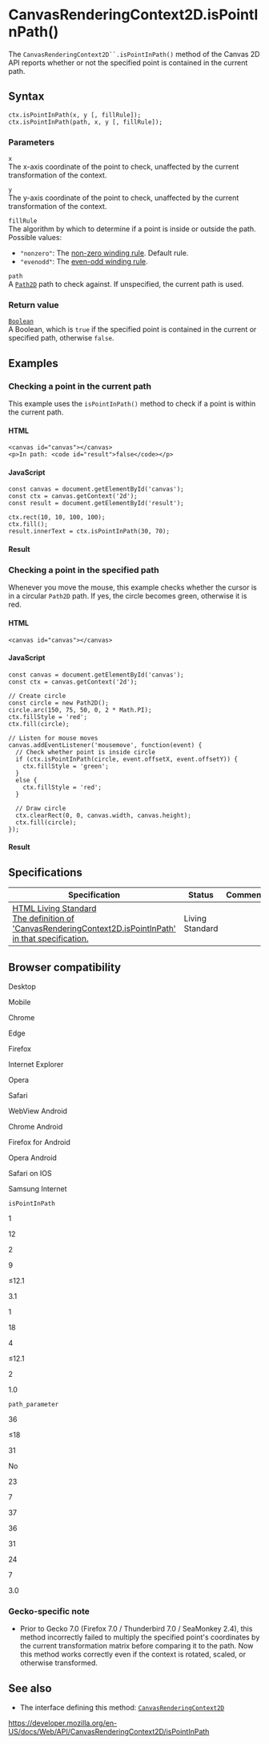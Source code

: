 # CanvasRenderingContext2D.isPointInPath()

The ` CanvasRenderingContext2D``.isPointInPath() ` method of the Canvas 2D API reports whether or not the specified point is contained in the current path.

## Syntax

    ctx.isPointInPath(x, y [, fillRule]);
    ctx.isPointInPath(path, x, y [, fillRule]);

### Parameters

`x`  
The x-axis coordinate of the point to check, unaffected by the current transformation of the context.

`y`  
The y-axis coordinate of the point to check, unaffected by the current transformation of the context.

`fillRule`  
The algorithm by which to determine if a point is inside or outside the path.  
Possible values:

- `"nonzero"`: The [non-zero winding rule](https://en.wikipedia.org/wiki/Nonzero-rule). Default rule.
- `"evenodd"`: The [even-odd winding rule](https://en.wikipedia.org/wiki/Even%E2%80%93odd_rule).

`path`  
A [`Path2D`](../path2d) path to check against. If unspecified, the current path is used.

### Return value

[`Boolean`](https://developer.mozilla.org/en-US/docs/Web/JavaScript/Reference/Global_Objects/Boolean)  
A Boolean, which is `true` if the specified point is contained in the current or specified path, otherwise `false`.

## Examples

### Checking a point in the current path

This example uses the `isPointInPath()` method to check if a point is within the current path.

#### HTML

    <canvas id="canvas"></canvas>
    <p>In path: <code id="result">false</code></p>

#### JavaScript

    const canvas = document.getElementById('canvas');
    const ctx = canvas.getContext('2d');
    const result = document.getElementById('result');

    ctx.rect(10, 10, 100, 100);
    ctx.fill();
    result.innerText = ctx.isPointInPath(30, 70);

#### Result

### Checking a point in the specified path

Whenever you move the mouse, this example checks whether the cursor is in a circular `Path2D` path. If yes, the circle becomes green, otherwise it is red.

#### HTML

    <canvas id="canvas"></canvas>

#### JavaScript

    const canvas = document.getElementById('canvas');
    const ctx = canvas.getContext('2d');

    // Create circle
    const circle = new Path2D();
    circle.arc(150, 75, 50, 0, 2 * Math.PI);
    ctx.fillStyle = 'red';
    ctx.fill(circle);

    // Listen for mouse moves
    canvas.addEventListener('mousemove', function(event) {
      // Check whether point is inside circle
      if (ctx.isPointInPath(circle, event.offsetX, event.offsetY)) {
        ctx.fillStyle = 'green';
      }
      else {
        ctx.fillStyle = 'red';
      }

      // Draw circle
      ctx.clearRect(0, 0, canvas.width, canvas.height);
      ctx.fill(circle);
    });

#### Result

## Specifications

<table><thead><tr class="header"><th>Specification</th><th>Status</th><th>Comment</th></tr></thead><tbody><tr class="odd"><td><a href="https://html.spec.whatwg.org/multipage/scripting.html#dom-context-2d-ispointinpath">HTML Living Standard<br />
<span class="small">The definition of 'CanvasRenderingContext2D.isPointInPath' in that specification.</span></a></td><td><span class="spec-living">Living Standard</span></td><td></td></tr></tbody></table>

## Browser compatibility

Desktop

Mobile

Chrome

Edge

Firefox

Internet Explorer

Opera

Safari

WebView Android

Chrome Android

Firefox for Android

Opera Android

Safari on IOS

Samsung Internet

`isPointInPath`

1

12

2

9

≤12.1

3.1

1

18

4

≤12.1

2

1.0

`path_parameter`

36

≤18

31

No

23

7

37

36

31

24

7

3.0

### Gecko-specific note

- Prior to Gecko 7.0 (Firefox 7.0 / Thunderbird 7.0 / SeaMonkey 2.4), this method incorrectly failed to multiply the specified point's coordinates by the current transformation matrix before comparing it to the path. Now this method works correctly even if the context is rotated, scaled, or otherwise transformed.

## See also

- The interface defining this method: [`CanvasRenderingContext2D`](../canvasrenderingcontext2d)

<a href="https://developer.mozilla.org/en-US/docs/Web/API/CanvasRenderingContext2D/isPointInPath" class="_attribution-link">https://developer.mozilla.org/en-US/docs/Web/API/CanvasRenderingContext2D/isPointInPath</a>
